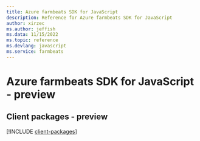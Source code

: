 ```yaml
---
title: Azure farmbeats SDK for JavaScript
description: Reference for Azure farmbeats SDK for JavaScript
author: xirzec
ms.author: jeffish
ms.data: 11/15/2022
ms.topic: reference
ms.devlang: javascript
ms.service: farmbeats
---
```

# Azure farmbeats SDK for JavaScript - preview

## Client packages - preview
[!INCLUDE [client-packages](farmbeats-client-index.md)]
